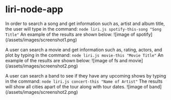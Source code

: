 # liri-node-app

In order to search a song and get information such as, artist and album title, the user will type in the command:
`node liri.js spotify-this-song "Song Title"`
An example of the results are shown below: 
![image of spotify]
(/assets/images/screenshot1.png)

A user can search a movie and get information such as, rating, actors, and plot by typing in the command: 
`node liri.js movie-this "Movie Title"`
An example of the results are shown below: 
![image of fs and movie]
(/assets/images/screenshot2.png)

A user can search a band to see if they have any upcoming shows by typing in the command: 
`node liri.js concert-this "Name of Artist"`
The results will show all cities apart of the tour along with tour dates. 
![image of band]
(/assets/images/screenshot2.png)
